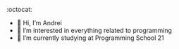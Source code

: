  :octocat:
- 👋 Hi, I’m Andrei
- 👀  I’m interested in everything related to programming
- 🌱 I’m currently studying at Programming School 21


<!---
andrei-sergeich/andrei-sergeich is a ✨ special ✨ repository because its `README.md` (this file) appears on your GitHub profile.
You can click the Preview link to take a look at your changes.
- 💞️ I’m looking to collaborate on ...
- 📫 How to reach me - 
--->
